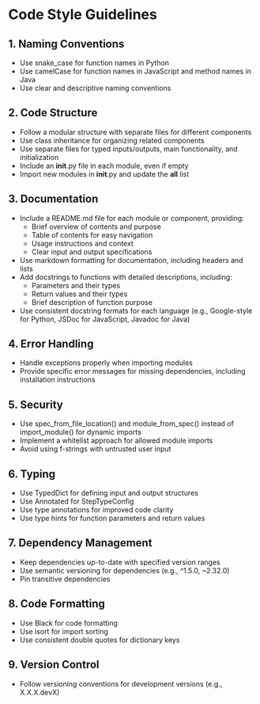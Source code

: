 # Code Style Guidelines

## 1. Naming Conventions
- Use snake_case for function names in Python
- Use camelCase for function names in JavaScript and method names in Java
- Use clear and descriptive naming conventions

## 2. Code Structure
- Follow a modular structure with separate files for different components
- Use class inheritance for organizing related components
- Use separate files for typed inputs/outputs, main functionality, and initialization
- Include an __init__.py file in each module, even if empty
- Import new modules in __init__.py and update the __all__ list

## 3. Documentation
- Include a README.md file for each module or component, providing:
  - Brief overview of contents and purpose
  - Table of contents for easy navigation
  - Usage instructions and context
  - Clear input and output specifications
- Use markdown formatting for documentation, including headers and lists
- Add docstrings to functions with detailed descriptions, including:
  - Parameters and their types
  - Return values and their types
  - Brief description of function purpose
- Use consistent docstring formats for each language (e.g., Google-style for Python, JSDoc for JavaScript, Javadoc for Java)

## 4. Error Handling
- Handle exceptions properly when importing modules
- Provide specific error messages for missing dependencies, including installation instructions

## 5. Security
- Use spec_from_file_location() and module_from_spec() instead of import_module() for dynamic imports
- Implement a whitelist approach for allowed module imports
- Avoid using f-strings with untrusted user input

## 6. Typing
- Use TypedDict for defining input and output structures
- Use Annotated for StepTypeConfig
- Use type annotations for improved code clarity
- Use type hints for function parameters and return values

## 7. Dependency Management
- Keep dependencies up-to-date with specified version ranges
- Use semantic versioning for dependencies (e.g., ^1.5.0, ~2.32.0)
- Pin transitive dependencies

## 8. Code Formatting
- Use Black for code formatting
- Use isort for import sorting
- Use consistent double quotes for dictionary keys

## 9. Version Control
- Follow versioning conventions for development versions (e.g., X.X.X.devX)
